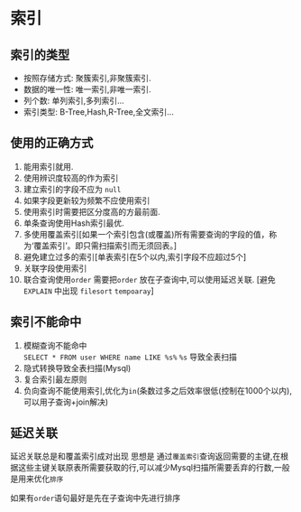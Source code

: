 # 索引
## 索引的类型
* 按照存储方式: 聚簇索引,非聚簇索引.
* 数据的唯一性: 唯一索引,非唯一索引.
* 列个数: 单列索引,多列索引...
* 索引类型: B-Tree,Hash,R-Tree,全文索引...
## 使用的正确方式
1. 能用索引就用.
2. 使用辨识度较高的作为索引
3. 建立索引的字段不应为 `null`
4. 如果字段更新较为频繁不应使用索引
5. 使用索引时需要把区分度高的方最前面.
6. 单条查询使用Hash索引最优.
7. 多使用覆盖索引[如果一个索引包含(或覆盖)所有需要查询的字段的值，称为‘覆盖索引’。即只需扫描索引而无须回表。] 
8. 避免建立过多的索引[单表索引在5个以内,索引字段不应超过5个]
9. 关联字段使用索引
10. 联合查询使用`order` 需要把`order` 放在子查询中,可以使用延迟关联. [避免 `EXPLAIN` 中出现 `filesort` `tempoaray`]
## 索引不能命中
1. 模糊查询不能命中  
   `SELECT * FROM user WHERE name LIKE %s%` `%s` 导致全表扫描
2. 隐式转换导致全表扫描(Mysql)
3. 复合索引最左原则
4. 负向查询不能使用索引,优化为`in`(条数过多之后效率很低(控制在1000个以内),可以用子查询+join解决)
## 延迟关联
延迟关联总是和覆盖索引成对出现 思想是 通过`覆盖索引`查询返回需要的主键,在根据这些主键关联原表所需要获取的行,可以减少Mysql扫描所需要丢弃的行数,一般是用来优化`排序`

如果有`order`语句最好是先在子查询中先进行排序